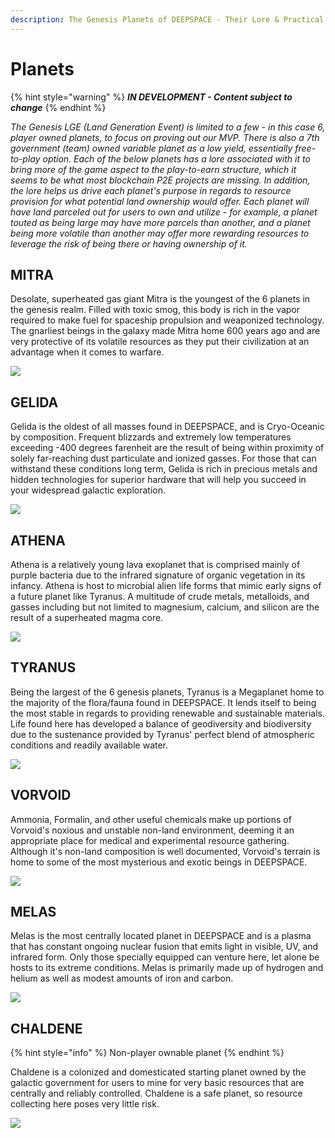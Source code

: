 ```yaml
---
description: The Genesis Planets of DEEPSPACE - Their Lore & Practical Information
---
```

# Planets

{% hint style="warning" %}
_**IN DEVELOPMENT - Content subject to change**_
{% endhint %}

_The Genesis LGE (Land Generation Event) is limited to a few - in this case 6, player owned planets, to focus on proving out our MVP. There is also a 7th government (team) owned variable planet as a low yield, essentially free-to-play option. Each of the below planets has a lore associated with it to bring more of the game aspect to the play-to-earn structure, which it seems to be what most blockchain P2E projects are missing. In addition, the lore helps us drive each planet's purpose in regards to resource provision for what potential land ownership would offer. Each planet will have land parceled out for users to own and utilize - for example, a planet touted as being large may have more parcels than another, and a planet being more volatile than another may offer more rewarding resources to leverage the risk of being there or having ownership of it._

## MITRA

Desolate, superheated gas giant Mitra is the youngest of the 6 planets in the genesis realm. Filled with toxic smog, this body is rich in the vapor required to make fuel for spaceship propulsion and weaponized technology. The gnarliest beings in the galaxy made Mitra home 600 years ago and are very protective of its volatile resources as they put their civilization at an advantage when it comes to warfare.

![](../.gitbook/assets/Mitra.png)

## GELIDA

Gelida is the oldest of all masses found in DEEPSPACE, and is Cryo-Oceanic by composition. Frequent blizzards and extremely low temperatures exceeding -400 degrees farenheit are the result of being within proximity of solely far-reaching dust particulate and ionized gasses. For those that can withstand these conditions long term, Gelida is rich in precious metals and hidden technologies for superior hardware that will help you succeed in your widespread galactic exploration.

![](../.gitbook/assets/Gelida.png)

## ATHENA

Athena is a relatively young lava exoplanet that is comprised mainly of purple bacteria due to the infrared signature of organic vegetation in its infancy. Athena is host to microbial alien life forms that mimic early signs of a future planet like Tyranus. A multitude of crude metals, metalloids, and gasses including but not limited to magnesium, calcium, and silicon are the result of a superheated magma core.

![](../.gitbook/assets/Athena.png)

## TYRANUS

Being the largest of the 6 genesis planets, Tyranus is a Megaplanet home to the majority of the flora/fauna found in DEEPSPACE. It lends itself to being the most stable in regards to providing renewable and sustainable materials. Life found here has developed a balance of geodiversity and biodiversity due to the sustenance provided by Tyranus' perfect blend of atmospheric conditions and readily available water.

![](../.gitbook/assets/Tyranus.png)

## VORVOID

Ammonia, Formalin, and other useful chemicals make up portions of Vorvoid's noxious and unstable non-land environment, deeming it an appropriate place for medical and experimental resource gathering. Although it's non-land composition is well documented, Vorvoid's terrain is home to some of the most mysterious and exotic beings in DEEPSPACE.

![](../.gitbook/assets/Vorvoid.png)

## MELAS

Melas is the most centrally located planet in DEEPSPACE and is a plasma that has constant ongoing nuclear fusion that emits light in visible, UV, and infrared form. Only those specially equipped can venture here, let alone be hosts to its extreme conditions. Melas is primarily made up of hydrogen and helium as well as modest amounts of iron and carbon.

![](../.gitbook/assets/Melas.png)

## CHALDENE

{% hint style="info" %}
Non-player ownable planet
{% endhint %}

Chaldene is a colonized and domesticated starting planet owned by the galactic government for users to mine for very basic resources that are centrally and reliably controlled. Chaldene is a safe planet, so resource collecting here poses very little risk.

![](../.gitbook/assets/Chaldene.png)
